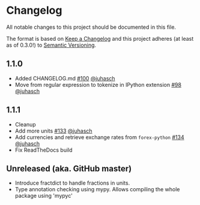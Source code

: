 Changelog
=========

All notable changes to this project should be documented in this file.

The format is based on [Keep a Changelog](http://keepachangelog.com/en/1.0.0/)
and this project adheres (at least as of 0.3.0!) to
[Semantic Versioning](https://semver.org/spec/v2.0.0.html).


1.1.0
-----

- Added CHANGELOG.md
   [#100](https://github.com/juhasch/PhysicalQuantities/pull/100)
   [@juhasch](https://github.com/juhasch)
- Move from regular expression to tokenize in IPython extension 
   [#98](https://github.com/juhasch/PhysicalQuantities/pull/98)
   [@juhasch](https://github.com/juhasch)

1.1.1
-----

- Cleanup
- Add more units
  [#133](https://github.com/juhasch/PhysicalQuantities/pull/133)
  [@juhasch](https://github.com/juhasch)
- Add currencies and retrieve exchange rates from `forex-python` 
  [#134](https://github.com/juhasch/PhysicalQuantities/pull/134)
  [@juhasch](https://github.com/juhasch)
- Fix ReadTheDocs build

Unreleased (aka. GitHub master)
-------------------------------

- Introduce fractdict to handle fractions in units.
- Type annotation checking using mypy. Allows compiling the whole package using 'mypyc'
